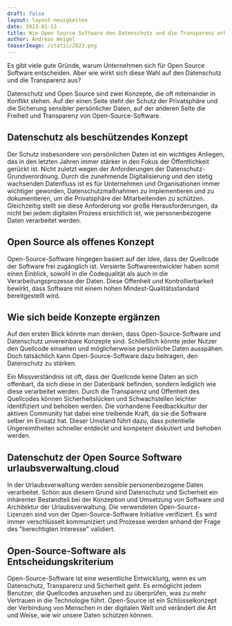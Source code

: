 ```yaml
---
draft: false
layout: layout-neuigkeiten
date: 2023-01-13
title: Wie Open Source Software den Datenschutz und die Transparenz erhöht
author: Andreas Weigel
teaserImage: /static/2023.png
---
```


Es gibt viele gute Gründe, warum Unternehmen sich für Open Source Software entscheiden. 
Aber wie wirkt sich diese Wahl auf den Datenschutz und die Transparenz aus?

<!-- more -->

Datenschutz und Open Source sind zwei Konzepte, die oft miteinander in Konflikt stehen.
Auf der einen Seite steht der Schutz der Privatsphäre und die Sicherung sensibler persönlicher Daten, 
auf der anderen Seite die Freiheit und Transparenz von Open-Source-Software.

## Datenschutz als beschützendes Konzept

Der Schutz insbesondere von persönlichen Daten ist ein wichtiges Anliegen, 
das in den letzten Jahren immer stärker in den Fokus der Öffentlichkeit gerückt ist.
Nicht zuletzt wegen der Anforderungen der Datenschutz-Grundverordnung. 
Durch die zunehmende Digitalisierung und den stetig wachsenden Datenfluss ist es für Unternehmen und Organisationen 
immer wichtiger geworden, Datenschutzmaßnahmen zu implementieren und zu dokumentieren, um die Privatsphäre der Mitarbeitenden zu schützen.
Gleichzeitig stellt sie diese Anforderung vor große Herausforderungen, da nicht bei jedem digitalen Prozess ersichtlich ist,
wie personenbezogene Daten verarbeitet werden.


## Open Source als offenes Konzept

Open-Source-Software hingegen basiert auf der Idee, dass der Quellcode der Software frei zugänglich ist. Versierte 
Softwareentwickler haben somit einen Einblick, sowohl in die Codequalität als auch in die Verarbeitungsprozesse der Daten.
Diese Offenheit und Kontrollierbarkeit bewirkt, dass Software mit einem hohen Mindest-Qualitätsstandard bereitgestellt wird.

## Wie sich beide Konzepte ergänzen

Auf den ersten Blick könnte man denken, dass Open-Source-Software und Datenschutz unvereinbare Konzepte sind.
Schließlich könnte jeder Nutzer den Quellcode einsehen und möglicherweise persönliche Daten ausspähen.
Doch tatsächlich kann Open-Source-Software dazu beitragen, den Datenschutz zu stärken.

Ein Missverständnis ist oft, dass der Quellcode keine Daten an sich offenbart, da sich diese in der Datenbank befinden, 
sondern lediglich wie diese verarbeitet werden. 
Durch die Transparenz und Offenheit des Quellcodes können Sicherheitslücken und Schwachstellen leichter identifiziert und behoben werden.
Die vorhandene Feedbackkultur der aktiven Community hat dabei eine treibende Kraft, da sie die Software selber im Einsatz hat.
Dieser Umstand führt dazu, dass potentielle Ungereimtheiten schneller entdeckt und kompetent diskutiert und behoben werden.

## Datenschutz der Open Source Software urlaubsverwaltung.cloud

In der Urlaubsverwaltung werden sensible personenbezogene Daten verarbeitet. Schon aus diesem Grund sind Datenschutz und 
Sicherheit ein inhärenter Bestandteil bei der Konzeption und Umsetzung von Software und Architektur der Urlaubsverwaltung.
Die verwendeten Open-Source-Lizenzen sind von der Open-Source-Software Initiative verifiziert.
Es wird immer verschlüsselt kommuniziert und Prozesse werden anhand der Frage des "berechtigten Interesse" validiert.

## Open-Source-Software als Entscheidungskriterium

Open-Source-Software ist eine wesentliche Entwicklung, wenn es um Datenschutz, Transparenz und Sicherheit geht. 
Es ermöglicht jedem Benutzer, die Quellcodes anzusehen und zu überprüfen, was zu mehr Vertrauen in die Technologie führt. 
Open-Source ist ein Schlüsselkonzept der Verbindung von Menschen in der digitalen Welt und verändert die Art und Weise, 
wie wir unsere Daten schützen können. 
